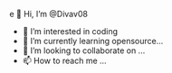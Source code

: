 e 👋 Hi, I’m @Divav08
- 👀 I’m interested in coding
- 🌱 I’m currently learning opensource...
- 💞️ I’m looking to collaborate on ...
- 📫 How to reach me ...

<!---
Divav08/Divav08 is a ✨ special ✨ repository because its `README.md` (this file)
--->
